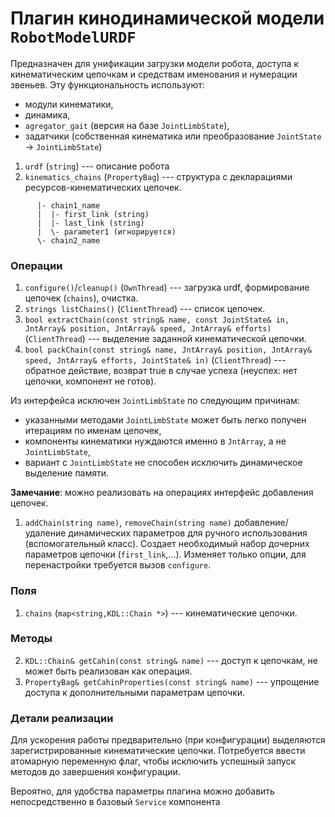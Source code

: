 Плагин кинодинамической модели `RobotModelURDF`
=======================


Предназначен для унификации загрузки модели робота, доступа к кинематическим цепочкам и средствам именования и нумерации звеньев. 
Эту функциональность используют: 

* модули кинематики, 
* динамика, 
* `agregator_gait` (версия на базе `JointLimbState`), 
* задатчики (собственная кинематика или преобразование `JointState` -> `JointLimbState`) 

1. `urdf` (`string`) --- описание робота 
1. `kinematics_chains` (`PropertyBag`) --- структура с декларациями ресурсов-кинематических цепочек.
```
      |- chain1_name
      |  |- first_link (string)
      |  |- last_link (string)
      |  \- parameter1 (игнорируется)
      \- chain2_name
```
### Операции

1. `configure()`/`cleanup()` (`OwnThread`) --- загрузка urdf, формирование цепочек (`chains`), очистка.
1. `strings listChains()` (`ClientThread`) --- список цепочек.
1. `bool extractChain(const string& name, const JointState& in, JntArray& position, JntArray& speed, JntArray& efforts)` (`ClientThread`) --- выделение заданной кинематической цепочки.
1. `bool packChain(const string& name, JntArray& position, JntArray& speed, JntArray& efforts, JointState& in)` (`ClientThread`) 
     --- обратное действие, возврат true в случае успеха (неуспех: нет цепочки, компонент не готов).

Из интерфейса исключен `JointLimbState` по следующим причинам: 
* указанными методами `JointLimbState` может быть легко получен итерациям по именам цепочек, 
* компоненты кинематики нуждаются именно в `JntArray`, а не `JointLimbState`,
* вариант с `JointLimbState` не способен исключить динамическое выделение памяти.

**Замечание**: можно реализовать на операциях интерфейс добавления цепочек.
1. `addChain(string name)`, `removeChain(string name)` добавление/удаление динамических параметров для ручного использования (вспомогательный класс). 
 Создает необходимый набор дочерних параметров цепочки (`first_link`,...). Изменяет только опции, для перенастройки требуется вызов `configure`.

### Поля

1. `chains` (`map<string,KDL::Chain *>`) --- кинематические цепочки.

### Методы

2. `KDL::Chain& getCahin(const string& name)`  --- доступ к цепочкам, не может быть реализован как операция.
2. `PropertyBag& getCahinProperties(const string& name)` --- упрощение доступа к дополнительными параметрам цепочки.

### Детали реализации

Для ускорения работы предварительно (при конфигурации) выделяются зарегистрированные кинематические цепочки. 
Потребуется ввести атомарную переменную флаг, чтобы исключить успешный запуск методов до завершения конфигурации.

Вероятно, для удобства параметры плагина можно добавить непосредственно в базовый `Service` компонента

